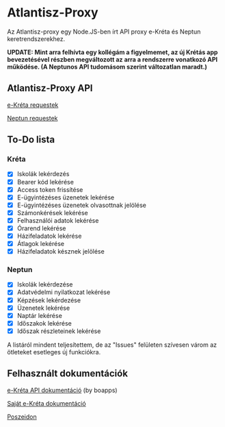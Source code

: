 # Atlantisz-Proxy

Az Atlantisz-proxy egy Node.JS-ben írt API proxy e-Kréta és Neptun keretrendszerekhez. 

**UPDATE: Mint arra felhívta egy kollégám a figyelmemet, az új Krétás app bevezetésével részben megváltozott az arra a rendszerre vonatkozó API működése. (A Neptunos API tudomásom szerint változatlan maradt.)**

## Atlantisz-Proxy API

[e-Kréta requestek](https://documenter.getpostman.com/view/9426326/T17AkWTw)

[Neptun requestek](https://documenter.getpostman.com/view/9426326/T17J9SWH)

## To-Do lista

### Kréta

- [x] Iskolák lekérdezés
- [x] Bearer kód lekérése
- [x] Access token frissítése
- [x] E-ügyintézéses üzenetek lekérése
- [x] E-ügyintézéses üzenetek olvasottnak jelölése
- [x] Számonkérések lekérése
- [x] Felhasználói adatok lekérése
- [x] Órarend lekérése
- [x] Házifeladatok lekérése
- [x] Átlagok lekérése
- [x] Házifeladatok késznek jelölése

### Neptun

- [x] Iskolák lekérdezése
- [x] Adatvédelmi nyilatkozat lekérése
- [x] Képzések lekérdezése
- [x] Üzenetek lekérése
- [x] Naptár lekérése
- [x] Időszakok lekérése
- [x] Időszak részleteinek lekérése

A listáról mindent teljesítettem, de az "Issues" felületen szívesen várom az ötleteket esetleges új funkciókra.

## Felhasznált dokumentációk

[e-Kréta API dokumentáció](https://github.com/boapps/e-kreta-api-docs) (by boapps)

[Saját e-Kréta dokumentáció](https://github.com/RuzsaGergely/Atlantisz/blob/master/kreta_docs.md)

[Poszeidon](https://github.com/RuzsaGergely/Poszeidon)
